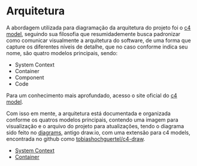 # Arquitetura

A abordagem utilizada para diagramação da arquitetura do projeto foi o [c4 model](https://c4model.com/), seguindo sua filosofia que resumidademente busca padronizar como comunicar visualmente a arquitetura do software, de uma forma que capture os diferentes níveis de detalhe, que no caso conforme indica seu nome, são quatro modelos principais, sendo: 

- System Context
- Container
- Component
- Code

Para um conhecimento mais aprofundado, acesso o site oficial do [c4 model](https://c4model.com/).

Com isso em mente, a arquitetura está documentada e organizada conforme os quatros modelos principais, contendo uma imagem para visualização e o arquivo do projeto para atualizações, tendo o diagrama sido feito no [diagrams](http://diagrams.net/), antigo draw.io, com uma extensão para c4 models, encontrada no github como [tobiashochguertel/c4-draw](https://github.com/tobiashochguertel/c4-draw.io).

- [System Context](./system_context)
- [Container](./container)
